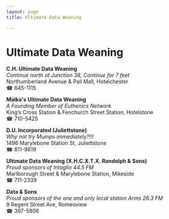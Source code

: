 ```yaml
---
layout: page 
title: Ultimate Data Weaning

---
```



# Ultimate Data Weaning


 **C.H. Ultimate Data Weaning**  
_Continue north at Junction 38, Continue for 7 feet_  
Northumberland Avenue & Pall Mall, Hotelchester  
☎ 645-1115

**Malka's Ultimate Data Weaning**  
_A Founding Member of Euthenics Network_  
King’s Cross Station & Fenchurch Street Station, Hotelstone  
☎ 710-5425

**D.U. Incorporated (Juliettstone)**  
_Why not try Mumps immediately?!!!_  
1496 Marylebone Station St, Juliettstone  
☎ 811-9619

**Ultimate Data Weaning (X.H.C.X.T.X. Randolph & Sons)**  
_Proud sponsors of Intaglio 44.5 FM_  
Marlborough Street & Marylebone Station, Mikeside  
☎ 711-2339

**Data & Sons**  
_Proud sponsors of the one and only local station Arms 26.3 FM_  
9 Regent Street Ave, Romeoview  
☎ 397-5806

